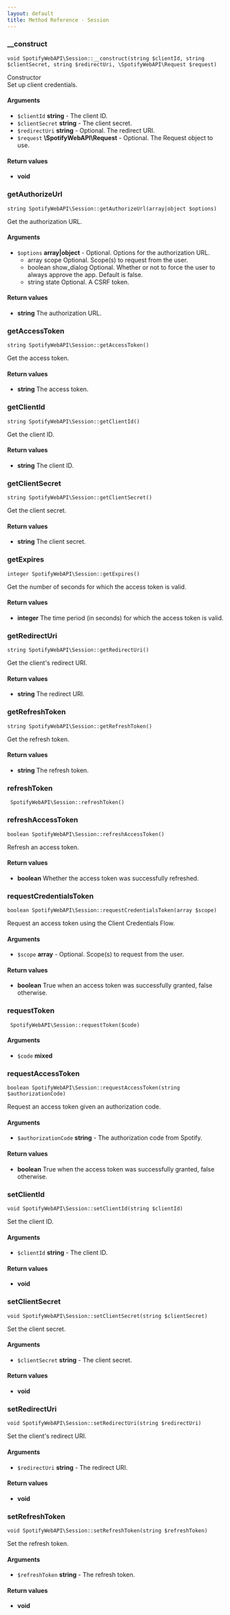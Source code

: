 ```yaml
---
layout: default
title: Method Reference - Session
---
```



### __construct

    void SpotifyWebAPI\Session::__construct(string $clientId, string $clientSecret, string $redirectUri, \SpotifyWebAPI\Request $request)

Constructor<br>
Set up client credentials.

#### Arguments
* `$clientId` **string** - The client ID.
* `$clientSecret` **string** - The client secret.
* `$redirectUri` **string** - Optional. The redirect URI.
* `$request` **\SpotifyWebAPI\Request** - Optional. The Request object to use.


#### Return values
* **void** 



### getAuthorizeUrl

    string SpotifyWebAPI\Session::getAuthorizeUrl(array|object $options)

Get the authorization URL.

#### Arguments
* `$options` **array\|object** - Optional. Options for the authorization URL.
    * array scope Optional. Scope(s) to request from the user.
    * boolean show_dialog Optional. Whether or not to force the user to always approve the app. Default is false.
    * string state Optional. A CSRF token.



#### Return values
* **string** The authorization URL.



### getAccessToken

    string SpotifyWebAPI\Session::getAccessToken()

Get the access token.


#### Return values
* **string** The access token.



### getClientId

    string SpotifyWebAPI\Session::getClientId()

Get the client ID.


#### Return values
* **string** The client ID.



### getClientSecret

    string SpotifyWebAPI\Session::getClientSecret()

Get the client secret.


#### Return values
* **string** The client secret.



### getExpires

    integer SpotifyWebAPI\Session::getExpires()

Get the number of seconds for which the access token is valid.


#### Return values
* **integer** The time period (in seconds) for which the access token is valid.



### getRedirectUri

    string SpotifyWebAPI\Session::getRedirectUri()

Get the client's redirect URI.


#### Return values
* **string** The redirect URI.



### getRefreshToken

    string SpotifyWebAPI\Session::getRefreshToken()

Get the refresh token.


#### Return values
* **string** The refresh token.



### refreshToken

     SpotifyWebAPI\Session::refreshToken()






### refreshAccessToken

    boolean SpotifyWebAPI\Session::refreshAccessToken()

Refresh an access token.


#### Return values
* **boolean** Whether the access token was successfully refreshed.



### requestCredentialsToken

    boolean SpotifyWebAPI\Session::requestCredentialsToken(array $scope)

Request an access token using the Client Credentials Flow.

#### Arguments
* `$scope` **array** - Optional. Scope(s) to request from the user.


#### Return values
* **boolean** True when an access token was successfully granted, false otherwise.



### requestToken

     SpotifyWebAPI\Session::requestToken($code)



#### Arguments
* `$code` **mixed**




### requestAccessToken

    boolean SpotifyWebAPI\Session::requestAccessToken(string $authorizationCode)

Request an access token given an authorization code.

#### Arguments
* `$authorizationCode` **string** - The authorization code from Spotify.


#### Return values
* **boolean** True when the access token was successfully granted, false otherwise.



### setClientId

    void SpotifyWebAPI\Session::setClientId(string $clientId)

Set the client ID.

#### Arguments
* `$clientId` **string** - The client ID.


#### Return values
* **void** 



### setClientSecret

    void SpotifyWebAPI\Session::setClientSecret(string $clientSecret)

Set the client secret.

#### Arguments
* `$clientSecret` **string** - The client secret.


#### Return values
* **void** 



### setRedirectUri

    void SpotifyWebAPI\Session::setRedirectUri(string $redirectUri)

Set the client's redirect URI.

#### Arguments
* `$redirectUri` **string** - The redirect URI.


#### Return values
* **void** 



### setRefreshToken

    void SpotifyWebAPI\Session::setRefreshToken(string $refreshToken)

Set the refresh token.

#### Arguments
* `$refreshToken` **string** - The refresh token.


#### Return values
* **void** 


